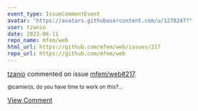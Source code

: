 ```yaml
---
event_type: IssueCommentEvent
avatar: "https://avatars.githubusercontent.com/u/1278247?"
user: tzanio
date: 2023-06-11
repo_name: mfem/web
html_url: https://github.com/mfem/web/issues/217
repo_url: https://github.com/mfem/web
---
```


<a href='https://github.com/tzanio' target='_blank'>tzanio</a> commented on issue <a href='https://github.com/mfem/web/issues/217' target='_blank'>mfem/web#217</a>.

<small>@camierjs, do you have time to work on this?...</small>

<a href='https://github.com/mfem/web/issues/217' target='_blank'>View Comment</a>
